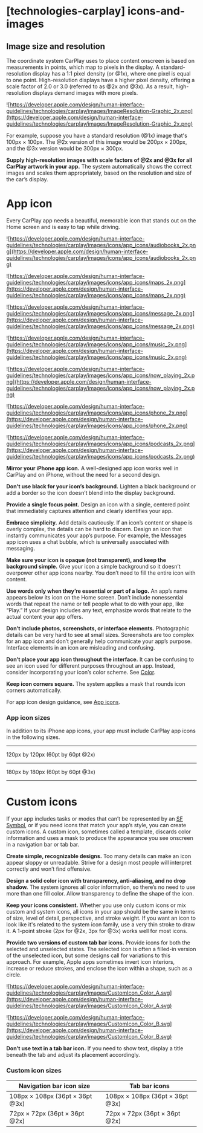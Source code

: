 # **[technologies-carplay] icons-and-images**

## **Image size and resolution**

The coordinate system CarPlay uses to place content onscreen is based on measurements in points, which map to pixels in the display. A standard-resolution display has a 1:1 pixel density (or @1x), where one pixel is equal to one point. High-resolution displays have a higher pixel density, offering a scale factor of 2.0 or 3.0 (referred to as @2x and @3x). As a result, high-resolution displays demand images with more pixels.

![https://developer.apple.com/design/human-interface-guidelines/technologies/carplay/images/ImageResolution-Graphic_2x.png](https://developer.apple.com/design/human-interface-guidelines/technologies/carplay/images/ImageResolution-Graphic_2x.png)

For example, suppose you have a standard resolution (@1x) image that's 100px × 100px. The @2x version of this image would be 200px × 200px, and the @3x version would be 300px × 300px.

**Supply high-resolution images with scale factors of @2x and @3x for all CarPlay artwork in your app.** The system automatically shows the correct images and scales them appropriately, based on the resolution and size of the car’s display.

# **App icon**

Every CarPlay app needs a beautiful, memorable icon that stands out on the Home screen and is easy to tap while driving.

![https://developer.apple.com/design/human-interface-guidelines/technologies/carplay/images/icons/app_icons/audiobooks_2x.png](https://developer.apple.com/design/human-interface-guidelines/technologies/carplay/images/icons/app_icons/audiobooks_2x.png)

![https://developer.apple.com/design/human-interface-guidelines/technologies/carplay/images/icons/app_icons/maps_2x.png](https://developer.apple.com/design/human-interface-guidelines/technologies/carplay/images/icons/app_icons/maps_2x.png)

![https://developer.apple.com/design/human-interface-guidelines/technologies/carplay/images/icons/app_icons/message_2x.png](https://developer.apple.com/design/human-interface-guidelines/technologies/carplay/images/icons/app_icons/message_2x.png)

![https://developer.apple.com/design/human-interface-guidelines/technologies/carplay/images/icons/app_icons/music_2x.png](https://developer.apple.com/design/human-interface-guidelines/technologies/carplay/images/icons/app_icons/music_2x.png)

![https://developer.apple.com/design/human-interface-guidelines/technologies/carplay/images/icons/app_icons/now_playing_2x.png](https://developer.apple.com/design/human-interface-guidelines/technologies/carplay/images/icons/app_icons/now_playing_2x.png)

![https://developer.apple.com/design/human-interface-guidelines/technologies/carplay/images/icons/app_icons/phone_2x.png](https://developer.apple.com/design/human-interface-guidelines/technologies/carplay/images/icons/app_icons/phone_2x.png)

![https://developer.apple.com/design/human-interface-guidelines/technologies/carplay/images/icons/app_icons/podcasts_2x.png](https://developer.apple.com/design/human-interface-guidelines/technologies/carplay/images/icons/app_icons/podcasts_2x.png)

**Mirror your iPhone app icon.** A well-designed app icon works well in CarPlay and on iPhone, without the need for a second design.

**Don't use black for your icon’s background.** Lighten a black background or add a border so the icon doesn’t blend into the display background.

**Provide a single focus point.** Design an icon with a single, centered point that immediately captures attention and clearly identifies your app.

**Embrace simplicity.** Add details cautiously. If an icon’s content or shape is overly complex, the details can be hard to discern. Design an icon that instantly communicates your app’s purpose. For example, the Messages app icon uses a chat bubble, which is universally associated with messaging.

**Make sure your icon is opaque (not transparent), and keep the background simple.** Give your icon a simple background so it doesn’t overpower other app icons nearby. You don’t need to fill the entire icon with content.

**Use words only when they’re essential or part of a logo.** An app’s name appears below its icon on the Home screen. Don’t include nonessential words that repeat the name or tell people what to do with your app, like “Play.” If your design includes any text, emphasize words that relate to the actual content your app offers.

**Don’t include photos, screenshots, or interface elements.** Photographic details can be very hard to see at small sizes. Screenshots are too complex for an app icon and don’t generally help communicate your app’s purpose. Interface elements in an icon are misleading and confusing.

**Don’t place your app icon throughout the interface.** It can be confusing to see an icon used for different purposes throughout an app. Instead, consider incorporating your icon’s color scheme. See [Color](https://developer.apple.com/design/human-interface-guidelines/technologies/carplay/visual-design#color).

**Keep icon corners square.** The system applies a mask that rounds icon corners automatically.

For app icon design guidance, see [App icons](https://developer.apple.com/design/human-interface-guidelines/foundations/app-icons).

### **App icon sizes**

In addition to its iPhone app icons, your app must include CarPlay app icons in the following sizes.

---

120px by 120px (60pt by 60pt @2x)

---

180px by 180px (60pt by 60pt @3x)

---

# **Custom icons**

If your app includes tasks or modes that can’t be represented by an [SF Symbol](https://developer.apple.com/design/human-interface-guidelines/foundations/sf-symbols), or if you need icons that match your app’s style, you can create custom icons. A custom icon, sometimes called a template, discards color information and uses a mask to produce the appearance you see onscreen in a navigation bar or tab bar.

**Create simple, recognizable designs.** Too many details can make an icon appear sloppy or unreadable. Strive for a design most people will interpret correctly and won’t find offensive.

**Design a solid color icon with transparency, anti-aliasing, and no drop shadow.** The system ignores all color information, so there’s no need to use more than one fill color. Allow transparency to define the shape of the icon.

**Keep your icons consistent.** Whether you use only custom icons or mix custom and system icons, all icons in your app should be the same in terms of size, level of detail, perspective, and stroke weight. If you want an icon to look like it's related to the system icon family, use a very thin stroke to draw it. A 1-point stroke (2px for @2x, 3px for @3x) works well for most icons.

**Provide two versions of custom tab bar icons.** Provide icons for both the selected and unselected states. The selected icon is often a filled-in version of the unselected icon, but some designs call for variations to this approach. For example, Apple apps sometimes invert icon interiors, increase or reduce strokes, and enclose the icon within a shape, such as a circle.

![https://developer.apple.com/design/human-interface-guidelines/technologies/carplay/images/CustomIcon_Color_A.svg](https://developer.apple.com/design/human-interface-guidelines/technologies/carplay/images/CustomIcon_Color_A.svg)

![https://developer.apple.com/design/human-interface-guidelines/technologies/carplay/images/CustomIcon_Color_B.svg](https://developer.apple.com/design/human-interface-guidelines/technologies/carplay/images/CustomIcon_Color_B.svg)

**Don’t use text in a tab bar icon.** If you need to show text, display a title beneath the tab and adjust its placement accordingly.

### **Custom icon sizes**

| Navigation bar icon size | Tab bar icons |
| --- | --- |
| 108px × 108px (36pt × 36pt @3x) | 108px × 108px (36pt × 36pt @3x) |
| 72px × 72px (36pt × 36pt @2x) | 72px × 72px (36pt × 36pt @2x) |